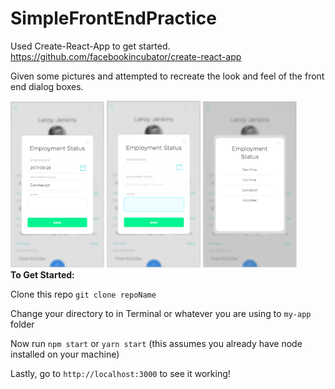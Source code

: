 # SimpleFrontEndPractice
Used Create-React-App to get started. https://github.com/facebookincubator/create-react-app

Given some pictures and attempted to recreate the look and feel of the front end dialog boxes.
<div>
  <img src="Example3.png" width="150">
  <img src="Example1.png" width="150">
  <img src="Example2.png" width="150">
</div>

<div>
  <b>To Get Started:</b>

  Clone this repo
  `git clone repoName`

  Change your directory to in Terminal or whatever you are using to `my-app` folder

  Now run `npm start` or `yarn start` (this assumes you already have node installed on your machine)

  Lastly, go to `http://localhost:3000` to see it working!
</div>
